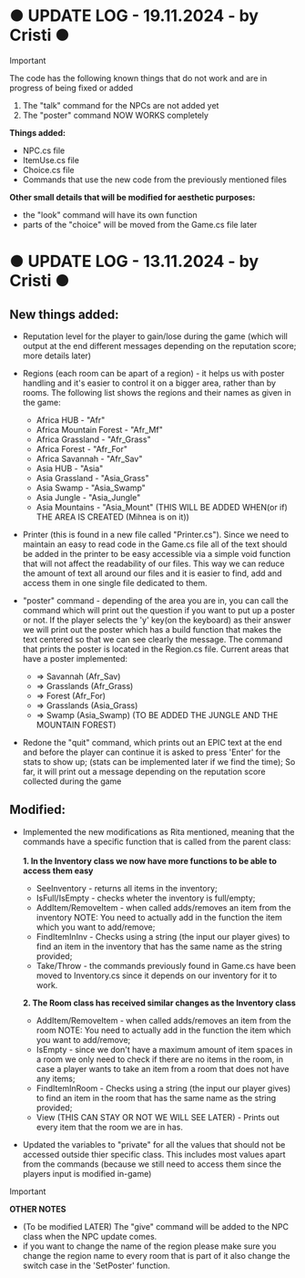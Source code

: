 ● UPDATE LOG - 19.11.2024 - by Cristi ● 
=
> [!IMPORTANT]
> The code has the following known things that do not work and are in progress of being fixed or added
> 1. The "talk" command for the NPCs are not added yet
> 2. The "poster" command NOW WORKS completely

**Things added:**
- NPC.cs file
- ItemUse.cs file
- Choice.cs file
- Commands that use the new code from the previously mentioned files

**Other small details that will be modified for aesthetic purposes:**
- the "look" command will have its own function
- parts of the "choice" will be moved from the Game.cs file later


● UPDATE LOG - 13.11.2024 - by Cristi ●
=
## New things added:
  * Reputation level for the player to gain/lose during the game (which will output at the end different messages depending on the reputation score; more details later)

  * Regions (each room can be apart of a region) - it helps us with poster handling and it's easier to control it on a bigger area, rather than by rooms.
  The following list shows the regions and their names as given in the game:
    * Africa HUB - "Afr"
    * Africa Mountain Forest - "Afr_Mf"
    * Africa Grassland - "Afr_Grass"
    * Africa Forest - "Afr_For"
    * Africa Savannah - "Afr_Sav"
    * Asia HUB - "Asia"
    * Asia Grassland - "Asia_Grass"
    * Asia Swamp - "Asia_Swamp"
    * Asia Jungle - "Asia_Jungle"
    * Asia Mountains - "Asia_Mount" (THIS WILL BE ADDED WHEN(or if) THE AREA IS CREATED (Mihnea is on it))

  * Printer (this is found in a new file called "Printer.cs"). 
  Since we need to maintain an easy to read code in the Game.cs file all of the text should be added in the printer to be easy accessible via a simple void function that will not affect the readability of our files. This way we can reduce the amount of text all around our files and it is easier to find, add and access them in one single file dedicated to them.

  * "poster" command - depending of the area you are in, you can call the command which will print out the question if you want to put up a poster or not. If the player selects the 'y' key(on the keyboard) as their answer we will print out the poster which has a build function that makes the text centered so that we can see clearly the message. The command that prints the poster is located in the Region.cs file.
  Current areas that have a poster implemented:
    * => Savannah (Afr_Sav)
    * => Grasslands (Afr_Grass)
    * => Forest (Afr_For)
    * => Grasslands (Asia_Grass)
    * => Swamp (Asia_Swamp)
  (TO BE ADDED THE JUNGLE AND THE MOUNTAIN FOREST)
  
  * Redone the "quit" command, which prints out an EPIC text at the end and before the player can continue it is asked to press 'Enter' for the stats to show up; (stats can be implemented later if we find the time); So far, it will print out a message depending on the reputation score collected during the game

## Modified:
  * Implemented the new modifications as Rita mentioned, meaning that the commands have a specific function that is called from the parent class:</br></br>
   **1. In the Inventory class we now have more functions to be able to access them easy**
      * SeeInventory - returns all items in the inventory; 
      * IsFull/IsEmpty - checks wheter the inventory is full/empty;
      * AddItem/RemoveItem - when called adds/removes an item from the inventory NOTE: You need to actually add in the function the item which you want to add/remove;
      * FindItemInInv - Checks using a string (the input our player gives) to find an item in the inventory that has the same name as the string provided;
      * Take/Throw - the commands previously found in Game.cs have been moved to Inventory.cs since it depends on our inventory for it to work.
      
    **2. The Room class has received similar changes as the Inventory class**
      * AddItem/RemoveItem - when called adds/removes an item from the room NOTE: You need to actually add in the function the item which you want to add/remove;
      * IsEmpty - since we don't have a maximum amount of item spaces in a room we only need to check if there are no items in the room, in case a player wants to take an item from a room that does not have any items;
      * FindItemInRoom - Checks using a string (the input our player gives) to find an item in the room that has the same name as the string provided;
      * View (THIS CAN STAY OR NOT WE WILL SEE LATER) - Prints out every item that the room we are in has.

  * Updated the variables to "private" for all the values that should not be accessed outside thier specific class. This includes most values apart from the commands (because we still need to access them since the players input is modified in-game)


> [!IMPORTANT]
> **OTHER NOTES**
>  * (To be modified LATER) The "give" command will be added to the NPC class when the NPC update comes.
>  *  if you want to change the name of the region please make sure you change the region name to every room that is part of it also change the switch case in the 'SetPoster' function.
